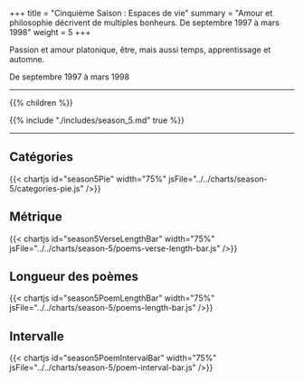 +++
title = "Cinquième Saison : Espaces de vie"
summary = "Amour et philosophie décrivent de multiples bonheurs. De septembre 1997 à mars 1998"
weight = 5
+++

Passion et amour platonique, être, mais aussi temps, apprentissage et automne.

De septembre 1997 à mars 1998

---
{{% children  %}}

{{% include "./includes/season_5.md" true %}}

---
## Catégories
{{< chartjs id="season5Pie" width="75%" jsFile="../../charts/season-5/categories-pie.js" />}}
## Métrique
{{< chartjs id="season5VerseLengthBar" width="75%" jsFile="../../charts/season-5/poems-verse-length-bar.js" />}}
## Longueur des poèmes
{{< chartjs id="season5PoemLengthBar" width="75%" jsFile="../../charts/season-5/poems-length-bar.js" />}}
## Intervalle
{{< chartjs id="season5PoemIntervalBar" width="75%" jsFile="../../charts/season-5/poem-interval-bar.js" />}}
